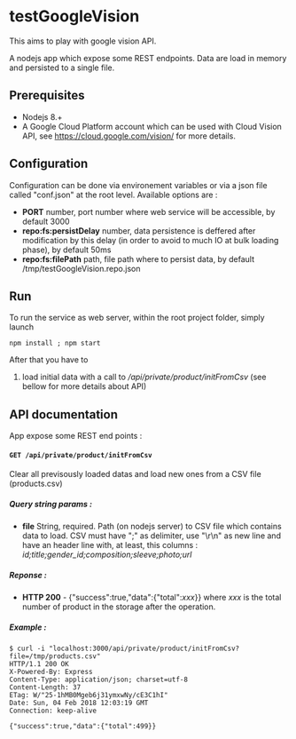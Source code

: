# testGoogleVision

This aims to play with google vision API.

A nodejs app which expose some REST endpoints.
Data are load in memory and persisted to a single file.

## Prerequisites
* Nodejs 8.+
* A Google Cloud Platform account which can be used with Cloud Vision API, see https://cloud.google.com/vision/ for more details.

## Configuration
Configuration can be done via environement variables or via a json file called "conf.json" at the root level.
Available options are :
- **PORT** number, port number where web service will be accessible, by default 3000
- **repo:fs:persistDelay** number, data persistence is deffered after modification by this delay (in order to avoid to much IO at bulk loading phase), by default 50ms
- **repo:fs:filePath** path, file path where to persist data, by default /tmp/testGoogleVision.repo.json

## Run
To run the service as web server, within the root project folder, simply launch
```shell
npm install ; npm start
```
After that you have to
1. load initial data with a call to _/api/private/product/initFromCsv_
(see bellow for more details about API)

## API documentation

App expose some REST end points :

#### `GET /api/private/product/initFromCsv`
Clear all previsously loaded datas and load new ones from a CSV file (products.csv)
##### Query string params :
- **file** String, required. Path (on nodejs server) to CSV file which contains data to load. CSV must have ";" as delimiter, use "\r\n" as new line and have an header line with, at least, this columns : _id;title;gender_id;composition;sleeve;photo;url_
##### Reponse :
- **HTTP 200** - {"success":true,"data":{"total":_xxx_}} where _xxx_ is the total number of product in the storage after the operation.
##### Example :
```shell
$ curl -i "localhost:3000/api/private/product/initFromCsv?file=/tmp/products.csv"
HTTP/1.1 200 OK
X-Powered-By: Express
Content-Type: application/json; charset=utf-8
Content-Length: 37
ETag: W/"25-1hMB0Mgeb6j31ymxwNy/cE3C1hI"
Date: Sun, 04 Feb 2018 12:03:19 GMT
Connection: keep-alive

{"success":true,"data":{"total":499}}
```